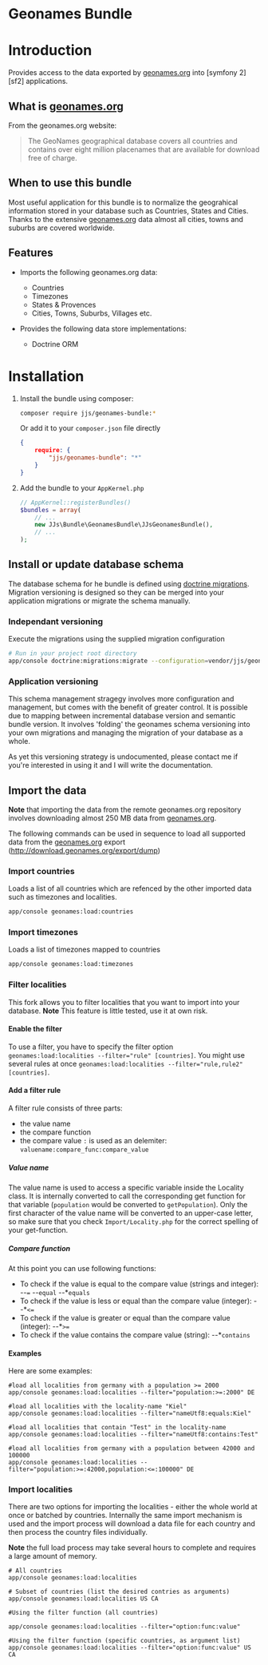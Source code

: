 Geonames Bundle
===============

# Introduction

Provides access to the data exported by [geonames.org][1] into [symfony 2][sf2]
applications.


## What is [geonames.org][1]

From the geonames.org website:

> The GeoNames geographical database covers all countries and contains over
> eight million placenames that are available for download free of charge.


## When to use this bundle

Most useful application for this bundle is to normalize the geograhical
information stored in your database such as Countries, States and Cities. Thanks
to the extensive [geonames.org][1] data almost all cities, towns and suburbs are
covered worldwide.

## Features

- Imports the following geonames.org data:

    * Countries
    * Timezones
    * States & Provences
    * Cities, Towns, Suburbs, Villages etc.

- Provides the following data store implementations:

    * Doctrine ORM

# Installation

1. Install the bundle using composer:

    ```sh
    composer require jjs/geonames-bundle:*
    ```

    Or add it to your `composer.json` file directly

    ```json
    {
        require: {
            "jjs/geonames-bundle": "*"
        }
    }
    ```

2. Add the bundle to your `AppKernel.php`

    ```php
    // AppKernel::registerBundles()
    $bundles = array(
        // ...
        new JJs\Bundle\GeonamesBundle\JJsGeonamesBundle(),
        // ...
    );

## Install or update database schema

The database schema for he bundle is defined using [doctrine migrations][2].
Migration versioning is designed so they can be merged into your application
migrations or migrate the schema manually.

### Independant versioning

Execute the migrations using the supplied migration configuration

```sh
# Run in your project root directory
app/console doctrine:migrations:migrate --configuration=vendor/jjs/geonames-bundle/JJs/GeonamesBundle/migrations.xml
```

### Application versioning

This schema management stragegy involves more configuration and management, but
comes with the benefit of greater control. It is possible due to mapping between
incremental database version and semantic bundle version. It involves 'folding'
the geonames schema versioning into your own migrations and managing the
migration of your database as a whole.

As yet this versioning strategy is undocumented, please contact me if you're
interested in using it and I will write the documentation.

## Import the data

**Note** that importing the data from the remote geonames.org repository involves downloading
almost 250 MB data from [geonames.org][1].

The following commands can be used in sequence to load all supported data from
the [geonames.org][1] export (http://download.geonames.org/export/dump)

### Import countries

Loads a list of all countries which are refenced by the other imported data such
as timezones and localities.

```sh
app/console geonames:load:countries
```

### Import timezones

Loads a list of timezones mapped to countries

```sh
app/console geonames:load:timezones
```

### Filter localities

This fork allows you to filter localities that you want to import into your database.
**Note** This feature is little tested, use it at own risk.
#### Enable the filter
To use a filter, you have to specify the filter option `geonames:load:localities --filter="rule" [countries]`.
You might use several rules at once `geonames:load:localities --filter="rule,rule2" [countries]`.
#### Add a filter rule
A filter rule consists of three parts:
- the value name
- the compare function
- the compare value
`:` is used as an delemiter: `valuename:compare_func:compare_value`
##### Value name
The value name is used to access a specific variable inside the Locality class.
It is internally converted to call the corresponding get function for that variable (`population` would be converted to `getPopulation`).
Only the first character of the value name will be converted to an upper-case letter,
so make sure that you check `Import/Locality.php` for the correct spelling of your get-function.
##### Compare function
At this point you can use following functions:
- To check if the value is equal to the compare value (strings and integer):
	--*`=`
	--*`equal`
	--*`equals`
- To check if the value is less or equal than the compare value (integer):
	--*`<=`
- To check if the value is greater or equal than the compare value (integer):
	--*`>=`
- To check if the value contains the compare value (string):
	--*`contains`
#### Examples
Here are some examples:
```
#load all localities from germany with a population >= 2000
app/console geonames:load:localities --filter="population:>=:2000" DE

#load all localities with the locality-name "Kiel"
app/console geonames:load:localities --filter="nameUtf8:equals:Kiel"

#load all localities that contain "Test" in the locality-name
app/console geonames:load:localities --filter="nameUtf8:contains:Test"

#load all localities from germany with a population between 42000 and 100000
app/console geonames:load:localities --filter="population:>=:42000,population:<=:100000" DE
```

### Import localities

There are two options for importing the localities - either the whole world at
once or batched by countries. Internally the same import mechanism is used and
the import process will download a data file for each country and then process
the country files individually.

**Note** the full load process may take several hours to complete and requires
a large amount of memory.

```
# All countries
app/console geonames:load:localities

# Subset of countries (list the desired contries as arguments)
app/console geonames:load:localities US CA

#Using the filter function (all countries)

app/console geonames:load:localities --filter="option:func:value"

#Using the filter function (specific countries, as argument list)
app/console geonames:load:localities --filter="option:func:value" US CA

```

 [1]: http://geonames.org
 [2]: http://symfony.com
 [3]: http://www.doctrine-project.org/projects/migrations.html